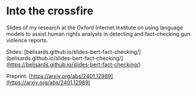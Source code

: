 # Into the crossfire
Slides of my research at the Oxford Internet Institute on using language models to assist human rights analysts in detecting and fact-checking gun violence reports.

Slides: [belisards.github.io/slides-bert-fact-checking/](belisards.github.io/slides-bert-fact-checking/](https://belisards.github.io/slides-bert-fact-checking/)

Preprint: [https://arxiv.org/abs/2401.12989](https://arxiv.org/abs/2401.12989)
